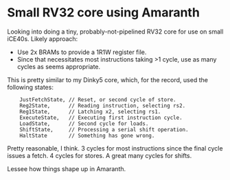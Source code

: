 # Small RV32 core using Amaranth

Looking into doing a tiny, probably-not-pipelined RV32 core for use on small
iCE40s. Likely approach:

- Use 2x BRAMs to provide a 1R1W register file.
- Since that necessitates most instructions taking >1 cycle, use as many cycles
  as seems appropriate.

This is pretty similar to my Dinky5 core, which, for the record, used the
following states:

```
    JustFetchState, // Reset, or second cycle of store.
    Reg2State,      // Reading instruction, selecting rs2.
    Reg1State,      // Latching x2, selecting rs1.
    ExecuteState,   // Executing first instruction cycle.
    LoadState,      // Second cycle for loads.
    ShiftState,     // Processing a serial shift operation.
    HaltState       // Something has gone wrong.
```

Pretty reasonable, I think. 3 cycles for most instructions since the final cycle
issues a fetch. 4 cycles for stores. A great many cycles for shifts.

Lessee how things shape up in Amaranth.
